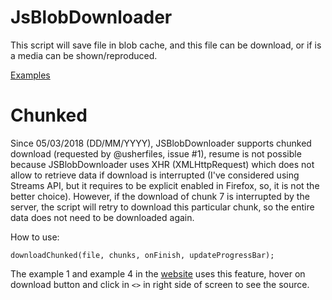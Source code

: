 JsBlobDownloader
================

This script will save file in blob cache, and this file can be download, or if is a media can be shown/reproduced.



[Examples](http://jsu.zz.mu/jsblobdownloader)


Chunked
================

Since 05/03/2018 (DD/MM/YYYY), JSBlobDownloader supports chunked download (requested by @usherfiles, issue #1), resume is not possible because JSBlobDownloader uses XHR (XMLHttpRequest) which does not allow to retrieve data if download is interrupted (I've considered using Streams API, but it requires to be explicit enabled in Firefox, so, it is not the better choice). However, if the download of chunk 7 is interrupted by the server, the script will retry to download this particular chunk, so the entire data does not need to be downloaded again.

How to use:

```
downloadChunked(file, chunks, onFinish, updateProgressBar);
```

The example 1 and example 4 in the [website](http://jsu.zz.mu/jsblobdownloader) uses this feature, hover on download button and click in `<>` in right side of screen to see the source.
